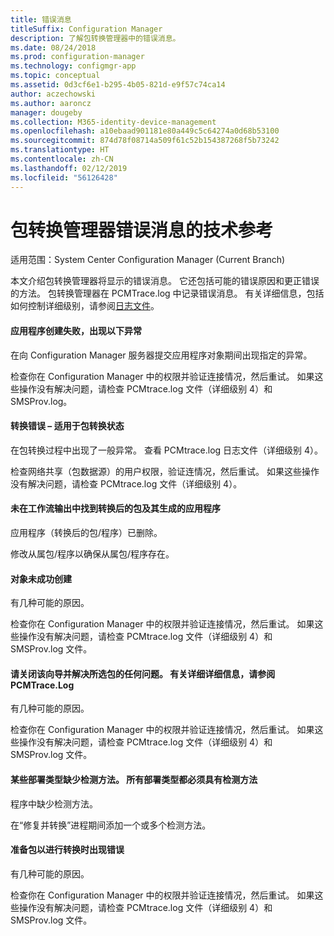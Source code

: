 ```yaml
---
title: 错误消息
titleSuffix: Configuration Manager
description: 了解包转换管理器中的错误消息。
ms.date: 08/24/2018
ms.prod: configuration-manager
ms.technology: configmgr-app
ms.topic: conceptual
ms.assetid: 0d3cf6e1-b295-4b05-821d-e9f57c74ca14
author: aczechowski
ms.author: aaroncz
manager: dougeby
ms.collection: M365-identity-device-management
ms.openlocfilehash: a10ebaad901181e80a449c5c64274a0d68b53100
ms.sourcegitcommit: 874d78f08714a509f61c52b154387268f5b73242
ms.translationtype: HT
ms.contentlocale: zh-CN
ms.lasthandoff: 02/12/2019
ms.locfileid: "56126428"
---
```

# <a name="technical-reference-for-package-conversion-manager-error-messages"></a>包转换管理器错误消息的技术参考

适用范围：System Center Configuration Manager (Current Branch)

<!--1357861-->

本文介绍包转换管理器将显示的错误消息。 它还包括可能的错误原因和更正错误的方法。 包转换管理器在 PCMTrace.log 中记录错误消息。 有关详细信息，包括如何控制详细级别，请参阅[日志文件](/sccm/apps/pcm/troubleshoot-pcm#log-files)。


#### <a name="application-creation-failed-with-the-following-exception"></a>应用程序创建失败，出现以下异常

在向 Configuration Manager 服务器提交应用程序对象期间出现指定的异常。

检查你在 Configuration Manager 中的权限并验证连接情况，然后重试。 如果这些操作没有解决问题，请检查 PCMtrace.log 文件（详细级别 4）和 SMSProv.log。


#### <a name="conversion-error--applies-to-a-package-transform-status"></a>转换错误 – 适用于包转换状态

在包转换过程中出现了一般异常。 查看 PCMtrace.log 日志文件（详细级别 4）。

检查网络共享（包数据源）的用户权限，验证连情况，然后重试。 如果这些操作没有解决问题，请检查 PCMtrace.log 文件（详细级别 4）。


#### <a name="did-not-find-a-converted-package-and-its-resultant-application-in-the-workflow-outputs"></a>未在工作流输出中找到转换后的包及其生成的应用程序
应用程序（转换后的包/程序）已删除。

修改从属包/程序以确保从属包/程序存在。


#### <a name="objects-were-not-created-successfully"></a>对象未成功创建
有几种可能的原因。

检查你在 Configuration Manager 中的权限并验证连接情况，然后重试。 如果这些操作没有解决问题，请检查 PCMtrace.log 文件（详细级别 4）和 SMSProv.log 文件。


#### <a name="please-close-the-wizard-and-resolve-any-issues-with-the-selected-package-see-pcmtracelog-for-more-details"></a>请关闭该向导并解决所选包的任何问题。 有关详细详细信息，请参阅 PCMTrace.Log
有几种可能的原因。

检查你在 Configuration Manager 中的权限并验证连接情况，然后重试。 如果这些操作没有解决问题，请检查 PCMtrace.log 文件（详细级别 4）和 SMSProv.log 文件。


#### <a name="some-deployment-types-are-missing-detection-methods-all-deployment-types-must-have-detection-methods"></a>某些部署类型缺少检测方法。 所有部署类型都必须具有检测方法
程序中缺少检测方法。

在“修复并转换”进程期间添加一个或多个检测方法。


#### <a name="there-was-an-error-preparing-the-package-for-conversion"></a>准备包以进行转换时出现错误
有几种可能的原因。

检查你在 Configuration Manager 中的权限并验证连接情况，然后重试。 如果这些操作没有解决问题，请检查 PCMtrace.log 文件（详细级别 4）和 SMSProv.log 文件。


